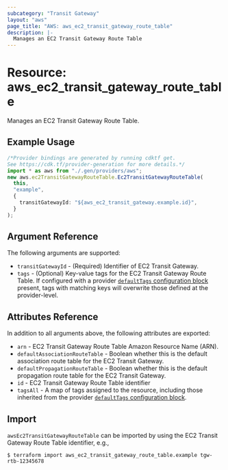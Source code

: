 ```yaml
---
subcategory: "Transit Gateway"
layout: "aws"
page_title: "AWS: aws_ec2_transit_gateway_route_table"
description: |-
  Manages an EC2 Transit Gateway Route Table
---
```


# Resource: aws\_ec2\_transit\_gateway\_route\_table

Manages an EC2 Transit Gateway Route Table.

## Example Usage

```typescript
/*Provider bindings are generated by running cdktf get.
See https://cdk.tf/provider-generation for more details.*/
import * as aws from "./.gen/providers/aws";
new aws.ec2TransitGatewayRouteTable.Ec2TransitGatewayRouteTable(
  this,
  "example",
  {
    transitGatewayId: "${aws_ec2_transit_gateway.example.id}",
  }
);

```

## Argument Reference

The following arguments are supported:

* `transitGatewayId` - (Required) Identifier of EC2 Transit Gateway.
* `tags` - (Optional) Key-value tags for the EC2 Transit Gateway Route Table. If configured with a provider [`defaultTags` configuration block](https://registry.terraform.io/providers/hashicorp/aws/latest/docs#default_tags-configuration-block) present, tags with matching keys will overwrite those defined at the provider-level.

## Attributes Reference

In addition to all arguments above, the following attributes are exported:

* `arn` - EC2 Transit Gateway Route Table Amazon Resource Name (ARN).
* `defaultAssociationRouteTable` - Boolean whether this is the default association route table for the EC2 Transit Gateway.
* `defaultPropagationRouteTable` - Boolean whether this is the default propagation route table for the EC2 Transit Gateway.
* `id` - EC2 Transit Gateway Route Table identifier
* `tagsAll` - A map of tags assigned to the resource, including those inherited from the provider [`defaultTags` configuration block](https://registry.terraform.io/providers/hashicorp/aws/latest/docs#default_tags-configuration-block).

## Import

`awsEc2TransitGatewayRouteTable` can be imported by using the EC2 Transit Gateway Route Table identifier, e.g.,

```console
$ terraform import aws_ec2_transit_gateway_route_table.example tgw-rtb-12345678
```
